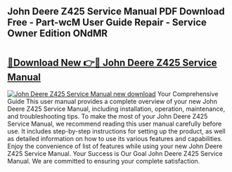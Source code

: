 ## John Deere Z425 Service Manual PDF Download Free - Part-wcM User Guide Repair - Service Owner Edition ONdMR

# <h2><a href="http://bc44602.oget.top/?id=John+Deere+Z425+Service+Manual">🔗Download New 👉🔴 John Deere Z425 Service Manual</a></h2>

[![John Deere Z425 Service Manual new download](https://i.imgur.com/5g1atiW.png)](http://bc44602.oget.top/?id=John+Deere+Z425+Service+Manual)
Your Comprehensive Guide This user manual provides a complete overview of your new John Deere Z425 Service Manual, including installation, operation, maintenance, and troubleshooting tips. To make the most of your John Deere Z425 Service Manual, we recommend reading this user manual carefully before use. It includes step-by-step instructions for setting up the product, as well as detailed information on how to use its various features and capabilities. Enjoy the convenience of list of features while using your new John Deere Z425 Service Manual. Your Success is Our Goal John Deere Z425 Service Manual. We are committed to ensuring your complete satisfaction.
